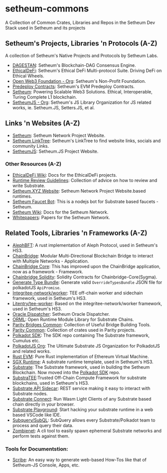 # setheum-commons

A Collection of Common Crates, Libraries and Repos in the Setheum Dev Stack used in Setheum and its projects

## Setheum's Projects, Libraries 'n Protocols (A-Z)

A collection of Setheum's Native Projects and Protocols by Setheum Labs.

* [DAGESTAN](https://github.com/Setheum-Labs/Dagestan): Setheum's Blockchain-DAG Consensus Engine.
* [EthicalDeFi](https://github.com/Setheum-Labs/EthicalDeFi): Setheum's Ethical DeFi Multi-protocol Suite. Driving DeFi on Ethical Wheels.
* [Open Web3 Foundation - Org](https://github.com/Open-Web3-Foundation): Setheum's Non-Profit Foundation.
* [Predeploy Contracts](https://github.com/Setheum-Labs/predeploy-contracts): Setheum's EVM Predeploy Contracts.
* [Setheum](https://github.com/Setheum-Labs/Setheum): Powering Scalable Web3 Solutions. Ethical, Interoperable, Turing Complete L1 blockchain.
* [SetheumJS - Org](https://github.com/setheum-js): Setheum's JS Library Organization for JS related works, ie. Setheum.JS, Setters.JS, et al.

## Links 'n Websites (A-Z)
* [Setheum](https://setheum.xyz): Setheum Network Project Website.
* [Setheum LinkTree](https://linktr.ee/setheum): Setheum's LinkTree to find website links, socials and community Links.
* [SetheumJS](https://setheum.js.org): Setheum.JS Project Website.

### Other Resources (A-Z)

* [EthicalDeFi Wiki](https://github.com/Setheum-Labs/ethicaldefi-wiki): Docs for the EthicalDeFi projects.
* [Runtime Review Guidelines](https://github.com/Setheum-Labs/runtime-review-guidelines): Collection of advice on how to review and write Substrate.
* [Setheum.XYZ Website](https://github.com/Setheum-Labs/setheum-labs.github.io): Setheum Network Project Website.based runtimes.
* [Setheum Faucet Bot](https://github.com/Setheum-Labs/setm-faucet-bot): This is a nodejs bot for Substrate based faucets - Setheum.
* [Setheum Wiki](https://github.com/Setheum-Labs/setheum-wiki): Docs for the Setheum Network.
* [Whitepapers](https://github.com/Setheum-Labs/Setheum-Labs-White-Papers): Papers for the Setheum Network.

## Related Tools, Libraries 'n Frameworks (A-Z)

* [AlephBFT](https://github.com/aleph-zero-foundation/AlephBFT): A rust implementation of Aleph Protocol, used in Setheum's HS3.
* [ChainBridge](https://github.com/ChainSafe/ChainBridge): Modular Multi-Directional Blockchain Bridge to interact with Multiple Networks - Application.
* [ChainBridge Core](https://github.com/ChainSafe/chainbridge-core): This has improved upon the ChainBridge application, now as a framework - Framework.
* [Chainbridge Solidity](https://github.com/ChainSafe/chainbridge-solidity): Solidity Contracts for Chainbridge-Core(Sygma).
* [Generate Type Bundle](https://github.com/paritytech/generate-type-bundle): Generate valid `OverrideTypesBundle` JSON file for polkadotJS `ApiPromise`.
* [Integritee-network/worker](https://github.com/integritee-network/worker): TEE off-chain worker and sidechain framework, used in Setheum's HS3.
* [Litentry/tee-worker](https://github.com/litentry/tee-worker): Based on the integritee-network/worker framework, used in Setheum's HS3.
* [Oracle Dispatcher](https://github.com/setheum-js/setheum-oracle-dispatcher): Setheum Oracle Dispatcher.
* [ORML](https://github.com/open-web3-stack/open-runtime-module-library): Open Runtime Module Library for Substrate Chains.
* [Parity Bridges Common](https://github.com/paritytech/parity-bridges-common): Collection of Useful Bridge Building Tools.
* [Parity Common](https://github.com/paritytech/parity-common): Collection of crates used in Parity projects.
* [Polkadot SDK](https://github.com/paritytech/polkadot-sdk): The SDK repo containing The Substrate framework, Cumulus etc.
* [PolkadotJS Org](https://github.com/polkadot-js/): The Ultimate Substrate JS Organization for PolkadotJS and related works. 
* [Rust EVM](https://github.com/rust-blockchain/evm): Pure Rust implementation of Ethereum Virtual Machine.
* [SGX Runtime](https://github.com/integritee-network/sgx-runtime): A substrate runtime template, used in Setheum's HS3.
* [Substrate](https://github.com/paritytech/substrate): The Substrate framework, used in building the Setheum Blockchain. Now moved into the [Polkadot SDK](https://github.com/paritytech/polkadot-sdk) repo.
* [SubstraTEE](https://github.com/integritee-network/substraTEE):Trusted Off-Chain Compute Framework for substrate blockchains, used in Setheum's HS3. 
* [Substrate API Sidecar](https://github.com/paritytech/substrate-api-sidecar): REST service making it easy to interact with Substrate nodes.
* [Substrate Connect](https://github.com/paritytech/substrate-connect): Run Wasm Light Clients of any Substrate based chain directly in your browser.
* [Substrate Playground](https://github.com/paritytech/substrate-playground): Start hacking your substrate runtime in a web based VSCode like IDE.
* [Subquery/SubQL](https://github.com/subquery/subql): SubQuery allows every Substrate/Polkadot team to process and query their data.
* [Zombienet](https://github.com/Setheum-Labs/zombienet): A cli tool to easily spawn ephemeral Substrate networks and perform tests against them.

### Tools for Documentstion:

- [Scribe](https://scribehow.com/): An easy way to generate web-based How-Tos like that of Setheum-JS Console, Apps, etc.
